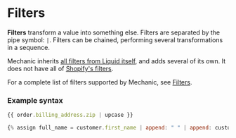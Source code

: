 # Filters

**Filters** transform a value into something else. Filters are separated by the pipe symbol: `|`. Filters can be chained, performing several transformations in a sequence.

Mechanic inherits [all filters from Liquid itself](https://shopify.github.io/liquid/), and adds several of its own. It does not have all of [Shopify's filters](https://shopify.dev/docs/themes/liquid/reference/filters).

For a complete list of filters supported by Mechanic, see [Filters](../basic-liquid-filters.md).

### Example syntax

```javascript
{{ order.billing_address.zip | upcase }}

{% assign full_name = customer.first_name | append: " " | append: customer.last_name %}
```

